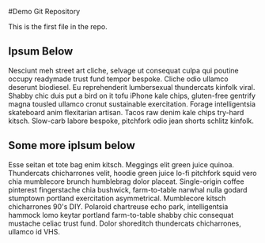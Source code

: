 #Demo Git Repository

This is the first file in the repo.

## Ipsum Below

Nesciunt meh street art cliche, selvage ut consequat culpa qui 
poutine occupy readymade trust fund tempor bespoke. Cliche odio 
ullamco deserunt biodiesel. Eu reprehenderit lumbersexual thundercats kinfolk viral. 
Shabby chic duis put a bird on it tofu iPhone kale chips, gluten-free 
gentrify magna tousled ullamco cronut sustainable exercitation. Forage intelligentsia skateboard anim flexitarian artisan. Tacos raw denim kale chips try-hard kitsch. 
Slow-carb labore bespoke, pitchfork odio jean shorts schlitz kinfolk.

## Some more iplsum below

Esse seitan et tote bag enim kitsch. Meggings elit green 
juice quinoa. Thundercats chicharrones velit, hoodie 
green juice lo-fi pitchfork squid vero chia mumblecore 
brunch humblebrag dolor placeat. Single-origin coffee pinterest 
fingerstache chia bushwick, farm-to-table narwhal nulla godard 
stumptown portland exercitation asymmetrical. Mumblecore kitsch 
chicharrones 90's DIY. Polaroid chartreuse echo park, intelligentsia 
hammock lomo keytar portland farm-to-table shabby chic consequat 
mustache celiac trust fund. Dolor shoreditch thundercats chicharrones, 
ullamco id VHS.